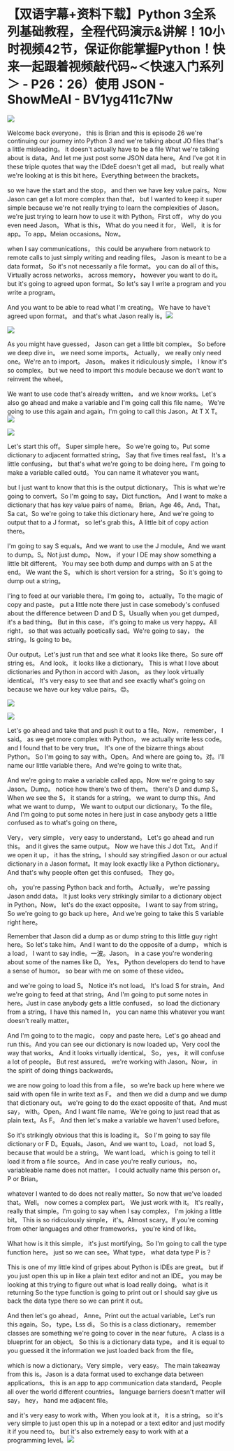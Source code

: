 # 【双语字幕+资料下载】Python 3全系列基础教程，全程代码演示&讲解！10小时视频42节，保证你能掌握Python！快来一起跟着视频敲代码~＜快速入门系列＞ - P26：26）使用 JSON - ShowMeAI - BV1yg411c7Nw

![](img/cdc4be9700a94b410345eb831146ec73_0.png)

Welcome back everyone， this is Brian and this is episode 26 we're continuing our journey into Python 3 and we're talking about JO files that's a little misleading。 it doesn't actually have to be a file What we're talking about is data。And let me just post some JSON data here。And I've got it in these triple quotes that way the IDdeE doesn't get all mad。 but really what we're looking at is this bit here。Everything between the brackets。

 so we have the start and the stop， and then we have key value pairs。Now Jason can get a lot more complex than that， but I wanted to keep it super simple because we're not really trying to learn the complexities of Jason。 we're just trying to learn how to use it with Python。First off， why do you even need Jason。 What is this， What do you need it for， Well， it is for app。To app。Meian occasions。Now。

 when I say communications， this could be anywhere from network to remote calls to just simply writing and reading files。 Jason is meant to be a data format， So it's not necessarily a file format。 you can do all of this。Virtually across networks， across memory， however you want to do it。 but it's going to agreed upon format。So let's say I write a program and you write a program。

And you want to be able to read what I'm creating。 We have to have't agreed upon format。 and that's what Jason really is。![](img/cdc4be9700a94b410345eb831146ec73_2.png)

![](img/cdc4be9700a94b410345eb831146ec73_3.png)

As you might have guessed， Jason can get a little bit complex。 So before we deep dive in。 we need some imports。 Actually， we really only need one。We're an to import。 Jason。 makes it ridiculously simple。 I know it's so complex。 but we need to import this module because we don't want to reinvent the wheel。

 We want to use code that's already written， and we know works。Let's also go ahead and make a variable and I'm going call this file name。 We're going to use this again and again。I'm going to call this Jason。At T X T。![](img/cdc4be9700a94b410345eb831146ec73_5.png)

![](img/cdc4be9700a94b410345eb831146ec73_6.png)

Let's start this off。 Super simple here。 So we're going to。Put some dictionary to adjacent formatted string。 Say that five times real fast。 It's a little confusing， but that's what we're going to be doing here。I'm going to make a variable called outd。 You can name it whatever you want。

 but I just want to know that this is the output dictionary。 This is what we're going to convert。So I'm going to say。Dict function。 And I want to make a dictionary that has key value pairs of name。 Brian。Age 46。And。That。Sa cat。So we're going to take this dictionary here。And we're going to output that to a J format， so let's grab this。A little bit of copy action there。

 I'm going to say S equals。And we want to use the J module。And we want to dump。S。Not just dump。 Now。 if your I DE may show something a little bit different。 You may see both dump and dumps with an S at the end。 We want the S。 which is short version for a string。 So it's going to dump out a string。

I'ing to feed at our variable there。I'm going to， actually。To the magic of copy and paste。 put a little note there just in case somebody's confused about the difference between D and D S。Usually when you get dumped， it's a bad thing。 But in this case， it's going to make us very happy。All right， so that was actually poetically sad。We're going to say， the string。Is going to be。

Our output。Let's just run that and see what it looks like there。So sure off string es。 And look。 it looks like a dictionary。 This is what I love about dictionaries and Python in accord with Jason。 as they look virtually identical。 It's very easy to see that and see exactly what's going on because we have our key value pairs。😊。

![](img/cdc4be9700a94b410345eb831146ec73_8.png)

![](img/cdc4be9700a94b410345eb831146ec73_9.png)

Let's go ahead and take that and push it out to a file。Now， remember， I said。 as we get more complex with Python， we actually write less code。 and I found that to be very true。 It's one of the bizarre things about Python。 So I'm going to say with。Open。And where are going to。对。I'll name our little variable there。And we're going to write that。

And we're going to make a variable called app。Now we're going to say Jason。Dump。 notice how there's two of them。 there's D and dump S。 When we see the S， it stands for a string。 we want to dump this。And what we want to dump， We want to output our dictionary。To the file。And I'm going to put some notes in here just in case anybody gets a little confused as to what's going on there。

Very， very simple， very easy to understand。 Let's go ahead and run this。 and it gives the same output。 Now we have this J dot Txt。 And if we open it up， it has the string。I should say stringified Jason or our actual dictionary in a Jason format。It may look exactly like a Python dictionary。 And that's why people often get this confused。 They go。

 oh， you're passing Python back and forth。 Actually， we're passing Jason andd data。 It just looks very strikingly similar to a dictionary object in Python。Now。 let's do the exact opposite。 I want to say from string。 So we're going to go back up here。And we're going to take this S variable right here。

Remember that Jason did a dump as or dump string to this little guy right here。So let's take him。And I want to do the opposite of a dump， which is a load， I want to say indie。一波。Jason。 in a case you're wondering about some of the names like D。 Yes。 Python developers do tend to have a sense of humor。 so bear with me on some of these video。

 and we're going to load S。 Notice it's not load。 It's load S for strain。And we're going to feed at that string。And I'm going to put some notes in here。Just in case anybody gets a little confused， so load the dictionary from a string。I have this named In， you can name this whatever you want doesn't really matter。

And I'm going to to the magic， copy and paste here。Let's go ahead and run this。And you can see our dictionary is now loaded up。Very cool the way that works。 And it looks virtually identical。 So， yes， it will confuse a lot of people。 But rest assured。 we're working with Jason。Now， in the spirit of doing things backwards。

 we are now going to load this from a file， so we're back up here where we said with open file in write text as F。 and then we did a dump and we dump that dictionary out。 we're going to do the exact opposite of that。And must say， with。Open。And I want file name。We're going to just read that as plain text。As F。 And then let's make a variable we haven't used before。

 So it's strikingly obvious that this is loading it。 So I'm going to say file dictionary or F D。Equals。Jason。And we want to。Load， not load S， because that would be a string。 We want load。 which is going to tell it load it from a file source。 And in case you're really curious， no。 variableable name does not matter。 I could actually name this person or。P or Brian。

 whatever I wanted to do does not really matter。So now that we've loaded that。Well。 now comes a complex part。 We just work with it。 It's really， really that simple。I'm going to say when I say complex， I'm joking a little bit。 This is so ridiculously simple， it's。Almost scary。If you're coming from other languages and other frameworks， you're kind of like。

What how is it this simple， it's just mortifying。So I'm going to call the type function here。 just so we can see。What type， what data type P is？

This is one of my little kind of gripes about Python is IDEs are great。 but if you just open this up in like a plain text editor and not an IDE。 you may be looking at this trying to figure out what is load really doing。 what is it returning So the type function is going to print out or I should say give us back the data type there so we can print it out。

And then let's go ahead， Anne。Print out the actual variable。Let's run this again。So， type。Lss di。 So this is a class dictionary。 remember classes are something we're going to cover in the near future。 A class is a blueprint for an object。 So this is a dictionary data type。 and it is equal to you guessed it the information we just loaded back from the file。

 which is now a dictionary。Very simple， very easy。 The main takeaway from this is。Jason is a data format used to exchange data between applications。 this is an app to app communication data standard。People all over the world different countries。 language barriers doesn't matter will say， hey， hand me adjacent file。

 and it's very easy to work with。When you look at it， it is a string。 so it's very simple to just open this up in a notepad or a text editor and just modify it if you need to。 but it's also extremely easy to work with at a programming level。![](img/cdc4be9700a94b410345eb831146ec73_11.png)